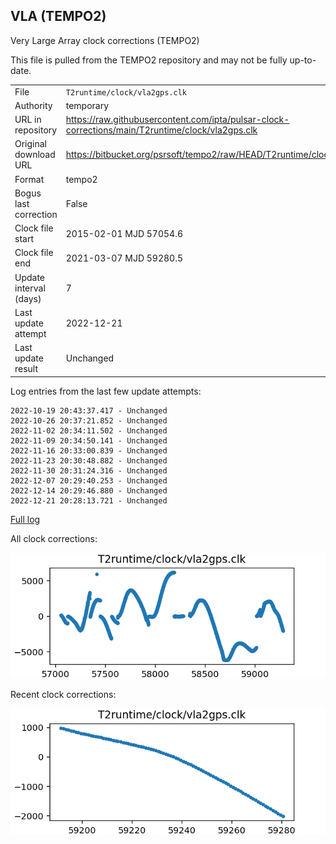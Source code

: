 
## VLA (TEMPO2)

Very Large Array clock corrections (TEMPO2)

This file is pulled from the TEMPO2 repository and may not be fully up-to-date.

|     |     |
|:--- |:--- |
| File | `T2runtime/clock/vla2gps.clk` |
| Authority | temporary |
| URL in repository | <https://raw.githubusercontent.com/ipta/pulsar-clock-corrections/main/T2runtime/clock/vla2gps.clk> |
| Original download URL | <https://bitbucket.org/psrsoft/tempo2/raw/HEAD/T2runtime/clock/vla2gps.clk> |
| Format | tempo2 |
| Bogus last correction | False |
| Clock file start | 2015-02-01 MJD 57054.6 |
| Clock file end | 2021-03-07 MJD 59280.5 |
| Update interval (days) | 7 |
| Last update attempt | 2022-12-21 |
| Last update result | Unchanged |

Log entries from the last few update attempts:
```
2022-10-19 20:43:37.417 - Unchanged
2022-10-26 20:37:21.852 - Unchanged
2022-11-02 20:34:11.502 - Unchanged
2022-11-09 20:34:50.141 - Unchanged
2022-11-16 20:33:00.839 - Unchanged
2022-11-23 20:30:48.882 - Unchanged
2022-11-30 20:31:24.316 - Unchanged
2022-12-07 20:29:40.253 - Unchanged
2022-12-14 20:29:46.880 - Unchanged
2022-12-21 20:28:13.721 - Unchanged
```
[Full log](https://raw.githubusercontent.com/ipta/pulsar-clock-corrections/main/log/T2runtime/clock/vla2gps.clk.log)


All clock corrections:

![plot of all clock corrections](vla2gps.clk.png "All corrections")

Recent clock corrections:

![plot of recent clock corrections](vla2gps.clk.short.png "Recent corrections")


